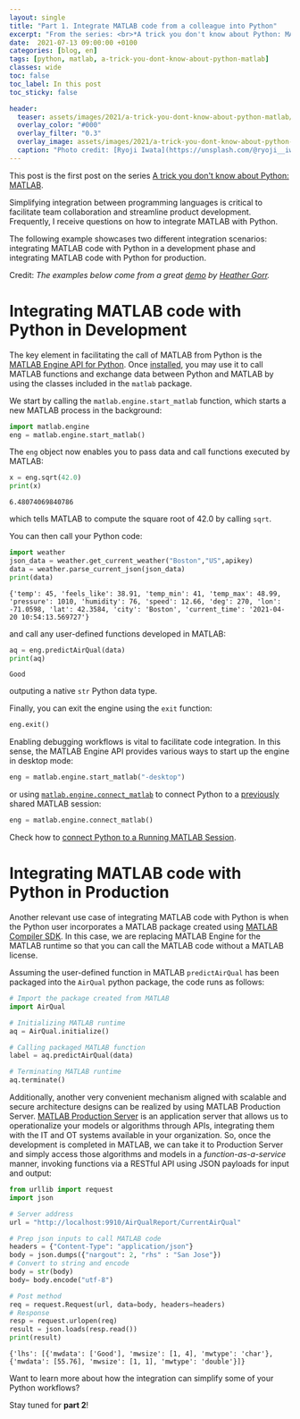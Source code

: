 ```yaml
---
layout: single
title: "Part 1. Integrate MATLAB code from a colleague into Python"
excerpt: "From the series: <br>*A trick you don't know about Python: MATLAB*"
date:  2021-07-13 09:00:00 +0100
categories: [blog, en]
tags: [python, matlab, a-trick-you-dont-know-about-python-matlab]
classes: wide
toc: false
toc_label: In this post
toc_sticky: false

header: 
  teaser: assets/images/2021/a-trick-you-dont-know-about-python-matlab/trick-integrate.jpg
  overlay_color: "#000"
  overlay_filter: "0.3"
  overlay_image: assets/images/2021/a-trick-you-dont-know-about-python-matlab/trick-integrate.jpg
  caption: "Photo credit: [Ryoji Iwata](https://unsplash.com/@ryoji__iwata?utm_source=unsplash&utm_medium=referral&utm_content=creditCopyText)"
---
```


This post is the first post on the series [A trick you don't know about Python: MATLAB](../../../blog/en/a-trick-you-dont-know-about-python-matlab).

Simplifying integration between programming languages is critical to facilitate team collaboration and streamline product development. Frequently, I receive questions on how to integrate MATLAB with Python. 

The following example showcases two different integration scenarios: integrating MATLAB code with Python in a development phase and integrating MATLAB code with Python for production.

Credit: _The examples below come from a great [demo](https://github.com/hgorr/matlab-with-python) by [Heather Gorr](https://twitter.com/heathergorr)._

# Integrating MATLAB code with Python in Development
The key element in facilitating the call of MATLAB from Python is the [MATLAB Engine API for Python](https://www.mathworks.com/help/matlab/matlab_external/get-started-with-matlab-engine-for-python.html?lang=en). Once [installed](https://www.mathworks.com/help/matlab/matlab_external/install-the-matlab-engine-for-python.html), you may use it to call MATLAB functions and exchange data between Python and MATLAB by using the classes included in the `matlab` package.

We start by calling the `matlab.engine.start_matlab` function, which starts a new MATLAB process in the background:

```python
import matlab.engine
eng = matlab.engine.start_matlab()
```

The `eng` object now enables you to pass data and call functions executed by MATLAB:
```python
x = eng.sqrt(42.0)
print(x)
```
```
6.48074069840786
```
which tells MATLAB to compute the square root of 42.0 by calling `sqrt`.

You can then call your Python code:
```python
import weather
json_data = weather.get_current_weather("Boston","US",apikey)
data = weather.parse_current_json(json_data)
print(data)
```
```
{'temp': 45, 'feels_like': 38.91, 'temp_min': 41, 'temp_max': 48.99, 'pressure': 1010, 'humidity': 76, 'speed': 12.66, 'deg': 270, 'lon': -71.0598, 'lat': 42.3584, 'city': 'Boston', 'current_time': '2021-04-20 10:54:13.569727'}
```

and call any user-defined functions developed in MATLAB:
```python
aq = eng.predictAirQual(data)
print(aq)
```
```
Good
```
outputing a native `str` Python data type.

Finally, you can exit the engine using the `exit` function:
```python
eng.exit()
```

Enabling debugging workflows is vital to facilitate code integration. In this sense, the MATLAB Engine API provides various ways to start up the engine in desktop mode:
```python
eng = matlab.engine.start_matlab("-desktop")
```

or using [`matlab.engine.connect_matlab`](https://www.mathworks.com/help/matlab/apiref/matlab.engine.connect_matlab.html) to connect Python to a [previously](https://www.mathworks.com/help/matlab/ref/matlab.engine.shareengine.html) shared MATLAB session:
```python
eng = matlab.engine.connect_matlab()
```
Check how to [connect Python to a Running MATLAB Session](https://www.mathworks.com/help/matlab/matlab_external/connect-python-to-running-matlab-session.html).

# Integrating MATLAB code with Python in Production

Another relevant use case of integrating MATLAB code with Python is when the Python user incorporates a MATLAB package created using [MATLAB Compiler SDK](https://www.mathworks.com/products/matlab-compiler-sdk.html). In this case, we are replacing MATLAB Engine for the MATLAB runtime so that you can call the MATLAB code without a MATLAB license. 

Assuming the user-defined function in MATLAB `predictAirQual` has been packaged into the `AirQual` python package, the code runs as follows:

```python
# Import the package created from MATLAB
import AirQual

# Initializing MATLAB runtime
aq = AirQual.initialize()

# Calling packaged MATLAB function
label = aq.predictAirQual(data)

# Terminating MATLAB runtime
aq.terminate()
```

Additionally, another very convenient mechanism aligned with scalable and secure architecture designs can be realized by using MATLAB Production Server. [MATLAB Production Server](https://www.mathworks.com/products/matlab-production-server.html) is an application server that allows us to operationalize your models or algorithms through APIs, integrating them with the IT and OT systems available in your organization. So, once the development is completed in MATLAB, we can take it to Production Server and simply access those algorithms and models in a _function-as-a-service_ manner, invoking functions via a RESTful API using JSON payloads for input and output:

```python
from urllib import request
import json

# Server address 
url = "http://localhost:9910/AirQualReport/CurrentAirQual"

# Prep json inputs to call MATLAB code 
headers = {"Content-Type": "application/json"}
body = json.dumps({"nargout": 2, "rhs" : "San Jose"})
# Convert to string and encode
body = str(body)
body= body.encode("utf-8")

# Post method
req = request.Request(url, data=body, headers=headers)
# Response
resp = request.urlopen(req)
result = json.loads(resp.read())
print(result)
```
```
{'lhs': [{'mwdata': ['Good'], 'mwsize': [1, 4], 'mwtype': 'char'}, {'mwdata': [55.76], 'mwsize': [1, 1], 'mwtype': 'double'}]}
```

Want to learn more about how the integration can simplify some of your Python workflows? 

Stay tuned for **part 2**!